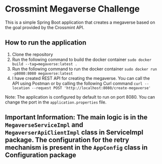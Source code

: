 # Crossmint Megaverse Challenge

This is a simple Spring Boot application that creates a megaverse based on the goal provided by the Crossmint API.

## How to run the application

1. Clone the repository
2. Run the following command to build the docker container
    `sudo docker build --tag=megaverse:latest .`
3. Run the following command to run the docker container
    `sudo docker run -p8080:8080 megaverse:latest`
4. I have created REST API for creating the megaverse. You can call the API using Postman or by calling the following Curl command
    `curl --location --request POST 'http://localhost:8080/create-megaverse'`

Note: The application is configured by default to run on port 8080. You can change the port in the `application.properties` file.

## Important Information: The main logic is in the `MegaverseServiceImpl` and `MegaverserApiClientImpl` class in ServiceImpl package. The configuration for the retry mechanism is present in the `AppConfig` class in Configuration package

